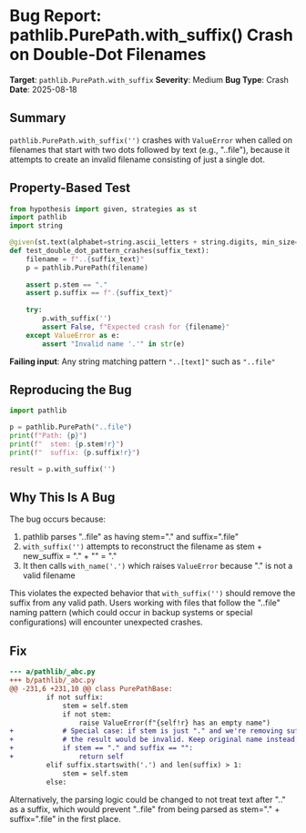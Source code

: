 # Bug Report: pathlib.PurePath.with_suffix() Crash on Double-Dot Filenames

**Target**: `pathlib.PurePath.with_suffix`
**Severity**: Medium
**Bug Type**: Crash
**Date**: 2025-08-18

## Summary

`pathlib.PurePath.with_suffix('')` crashes with `ValueError` when called on filenames that start with two dots followed by text (e.g., "..file"), because it attempts to create an invalid filename consisting of just a single dot.

## Property-Based Test

```python
from hypothesis import given, strategies as st
import pathlib
import string

@given(st.text(alphabet=string.ascii_letters + string.digits, min_size=1, max_size=10))
def test_double_dot_pattern_crashes(suffix_text):
    filename = f"..{suffix_text}"
    p = pathlib.PurePath(filename)
    
    assert p.stem == "."
    assert p.suffix == f".{suffix_text}"
    
    try:
        p.with_suffix('')
        assert False, f"Expected crash for {filename}"
    except ValueError as e:
        assert "Invalid name '.'" in str(e)
```

**Failing input**: Any string matching pattern `"..[text]"` such as `"..file"`

## Reproducing the Bug

```python
import pathlib

p = pathlib.PurePath("..file")
print(f"Path: {p}")
print(f"  stem: {p.stem!r}")
print(f"  suffix: {p.suffix!r}")

result = p.with_suffix('')
```

## Why This Is A Bug

The bug occurs because:
1. pathlib parses "..file" as having stem="." and suffix=".file"
2. `with_suffix('')` attempts to reconstruct the filename as stem + new_suffix = "." + "" = "."
3. It then calls `with_name('.')` which raises `ValueError` because "." is not a valid filename

This violates the expected behavior that `with_suffix('')` should remove the suffix from any valid path. Users working with files that follow the "..file" naming pattern (which could occur in backup systems or special configurations) will encounter unexpected crashes.

## Fix

```diff
--- a/pathlib/_abc.py
+++ b/pathlib/_abc.py
@@ -231,6 +231,10 @@ class PurePathBase:
         if not suffix:
             stem = self.stem
             if not stem:
                 raise ValueError(f"{self!r} has an empty name")
+            # Special case: if stem is just "." and we're removing suffix,
+            # the result would be invalid. Keep original name instead.
+            if stem == "." and suffix == "":
+                return self
         elif suffix.startswith('.') and len(suffix) > 1:
             stem = self.stem
         else:
```

Alternatively, the parsing logic could be changed to not treat text after ".." as a suffix, which would prevent "..file" from being parsed as stem="." + suffix=".file" in the first place.